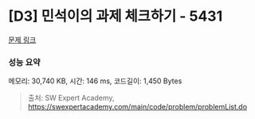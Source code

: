 # [D3] 민석이의 과제 체크하기 - 5431 

[문제 링크](https://swexpertacademy.com/main/code/problem/problemDetail.do?contestProbId=AWVl3rWKDBYDFAXm) 

### 성능 요약

메모리: 30,740 KB, 시간: 146 ms, 코드길이: 1,450 Bytes



> 출처: SW Expert Academy, https://swexpertacademy.com/main/code/problem/problemList.do